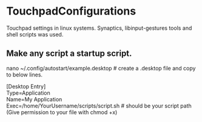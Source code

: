 # TouchpadConfigurations
Touchpad settings in linux systems. Synaptics, libinput-gestures tools and shell scripts was used.

## Make any script a startup script.
nano ~/.config/autostart/example.desktop  # create a .desktop file and copy to below lines.

[Desktop Entry]  
Type=Application  
Name=My Application  
Exec=/home/YourUsername/scripts/script.sh  # should be your script path (Give permission to your file with chmod +x)
